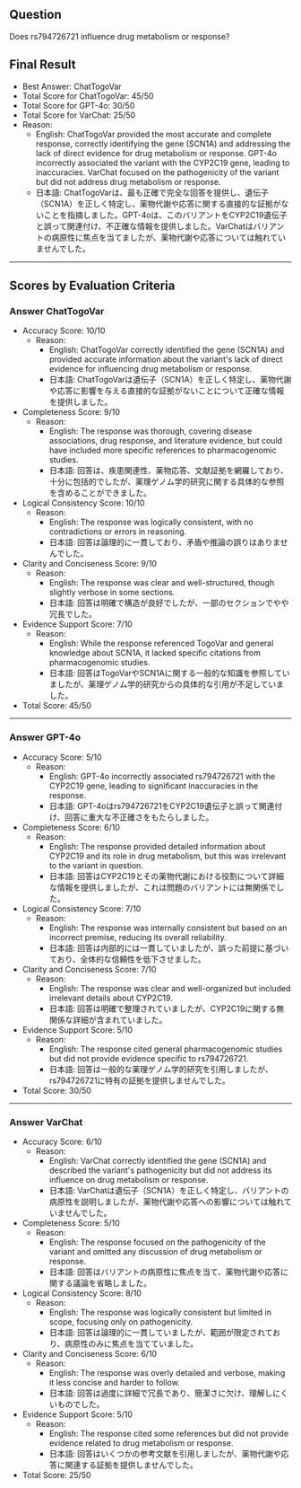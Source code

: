 ## Question

Does rs794726721 influence drug metabolism or response?

## Final Result

- Best Answer: ChatTogoVar
- Total Score for ChatTogoVar: 45/50
- Total Score for GPT-4o: 30/50
- Total Score for VarChat: 25/50
- Reason:
  - English: ChatTogoVar provided the most accurate and complete response, correctly identifying the gene (SCN1A) and addressing the lack of direct evidence for drug metabolism or response. GPT-4o incorrectly associated the variant with the CYP2C19 gene, leading to inaccuracies. VarChat focused on the pathogenicity of the variant but did not address drug metabolism or response.
  - 日本語: ChatTogoVarは、最も正確で完全な回答を提供し、遺伝子（SCN1A）を正しく特定し、薬物代謝や応答に関する直接的な証拠がないことを指摘しました。GPT-4oは、このバリアントをCYP2C19遺伝子と誤って関連付け、不正確な情報を提供しました。VarChatはバリアントの病原性に焦点を当てましたが、薬物代謝や応答については触れていませんでした。

---

## Scores by Evaluation Criteria

### Answer ChatTogoVar
- Accuracy Score: 10/10
  - Reason: 
    - English: ChatTogoVar correctly identified the gene (SCN1A) and provided accurate information about the variant's lack of direct evidence for influencing drug metabolism or response.
    - 日本語: ChatTogoVarは遺伝子（SCN1A）を正しく特定し、薬物代謝や応答に影響を与える直接的な証拠がないことについて正確な情報を提供しました。
- Completeness Score: 9/10
  - Reason: 
    - English: The response was thorough, covering disease associations, drug response, and literature evidence, but could have included more specific references to pharmacogenomic studies.
    - 日本語: 回答は、疾患関連性、薬物応答、文献証拠を網羅しており、十分に包括的でしたが、薬理ゲノム学的研究に関する具体的な参照を含めることができました。
- Logical Consistency Score: 10/10
  - Reason: 
    - English: The response was logically consistent, with no contradictions or errors in reasoning.
    - 日本語: 回答は論理的に一貫しており、矛盾や推論の誤りはありませんでした。
- Clarity and Conciseness Score: 9/10
  - Reason: 
    - English: The response was clear and well-structured, though slightly verbose in some sections.
    - 日本語: 回答は明確で構造が良好でしたが、一部のセクションでやや冗長でした。
- Evidence Support Score: 7/10
  - Reason: 
    - English: While the response referenced TogoVar and general knowledge about SCN1A, it lacked specific citations from pharmacogenomic studies.
    - 日本語: 回答はTogoVarやSCN1Aに関する一般的な知識を参照していましたが、薬理ゲノム学的研究からの具体的な引用が不足していました。
- Total Score: 45/50

---

### Answer GPT-4o
- Accuracy Score: 5/10
  - Reason: 
    - English: GPT-4o incorrectly associated rs794726721 with the CYP2C19 gene, leading to significant inaccuracies in the response.
    - 日本語: GPT-4oはrs794726721をCYP2C19遺伝子と誤って関連付け、回答に重大な不正確さをもたらしました。
- Completeness Score: 6/10
  - Reason: 
    - English: The response provided detailed information about CYP2C19 and its role in drug metabolism, but this was irrelevant to the variant in question.
    - 日本語: 回答はCYP2C19とその薬物代謝における役割について詳細な情報を提供しましたが、これは問題のバリアントには無関係でした。
- Logical Consistency Score: 7/10
  - Reason: 
    - English: The response was internally consistent but based on an incorrect premise, reducing its overall reliability.
    - 日本語: 回答は内部的には一貫していましたが、誤った前提に基づいており、全体的な信頼性を低下させました。
- Clarity and Conciseness Score: 7/10
  - Reason: 
    - English: The response was clear and well-organized but included irrelevant details about CYP2C19.
    - 日本語: 回答は明確で整理されていましたが、CYP2C19に関する無関係な詳細が含まれていました。
- Evidence Support Score: 5/10
  - Reason: 
    - English: The response cited general pharmacogenomic studies but did not provide evidence specific to rs794726721.
    - 日本語: 回答は一般的な薬理ゲノム学的研究を引用しましたが、rs794726721に特有の証拠を提供しませんでした。
- Total Score: 30/50

---

### Answer VarChat
- Accuracy Score: 6/10
  - Reason: 
    - English: VarChat correctly identified the gene (SCN1A) and described the variant's pathogenicity but did not address its influence on drug metabolism or response.
    - 日本語: VarChatは遺伝子（SCN1A）を正しく特定し、バリアントの病原性を説明しましたが、薬物代謝や応答への影響については触れていませんでした。
- Completeness Score: 5/10
  - Reason: 
    - English: The response focused on the pathogenicity of the variant and omitted any discussion of drug metabolism or response.
    - 日本語: 回答はバリアントの病原性に焦点を当て、薬物代謝や応答に関する議論を省略しました。
- Logical Consistency Score: 8/10
  - Reason: 
    - English: The response was logically consistent but limited in scope, focusing only on pathogenicity.
    - 日本語: 回答は論理的に一貫していましたが、範囲が限定されており、病原性のみに焦点を当てていました。
- Clarity and Conciseness Score: 6/10
  - Reason: 
    - English: The response was overly detailed and verbose, making it less concise and harder to follow.
    - 日本語: 回答は過度に詳細で冗長であり、簡潔さに欠け、理解しにくいものでした。
- Evidence Support Score: 5/10
  - Reason: 
    - English: The response cited some references but did not provide evidence related to drug metabolism or response.
    - 日本語: 回答はいくつかの参考文献を引用しましたが、薬物代謝や応答に関連する証拠を提供しませんでした。
- Total Score: 25/50